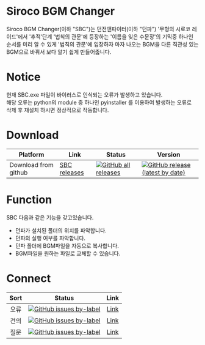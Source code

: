 # Siroco BGM Changer

Siroco BGM Changer(이하 "SBC")는 던전앤파이터(이하 "던파") '무형의 시로코 레이드'에서 '추적'단계 '법칙의 관문'에 등장하는 '이름을 잊은 수문장'의 기믹중 하나인 순서를 미리 알 수 있게 '법칙의 관문'에 입장하자 마자 나오는 BGM을 다른 직관성 있는 BGM으로 바꿔서 보다 알기 쉽게 만들어줍니다.

Notice
======
현재 SBC.exe 파일이 바이러스로 인식되는 오류가 발생하고 있습니다.   
해당 오류는 python의 module 중 하나인 pyinstaller 를 이용하여 발생하는 오류로   
삭제 후 재설치 하시면 정상적으로 작동합니다.

Download
======
 Platform | Link | Status | Version
---|---|---|---
Download from github | [SBC releases](https://github.com/c-closed/SBC/releases) | [![GitHub all releases](https://img.shields.io/github/downloads/c-closed/SBC/total?color=brightgreen&logo=github&style=flat-square)](https://github.com/c-closed/SBC/releases) |[![GitHub release (latest by date)](https://img.shields.io/github/v/release/c-closed/SBC?logo=github&style=social)](https://github.com/c-closed/SBC/releases)

Function
===
SBC 다음과 같은 기능을 갖고있습니다.
+ 던파가 설치된 폴더의 위치를 파악합니다.
+ 던파의 실행 여부를 파악합니다.
+ 던파 폴더에 BGM파일을 자동으로 복사합니다.
+ BGM파일을 원하는 파일로 교체할 수 있습니다.

Connect
===
Sort | Status | Link
:---:|:---:|:---:
오류 | [![GitHub issues by-label](https://img.shields.io/github/issues/c-closed/SBC/Error?color=brightgreen&logo=Github&style=flat-square)](https://github.com/c-closed/SBC/labels/Error)|[Link](https://github.com/c-closed/SBC/labels/Error)
건의 | [![GitHub issues by-label](https://img.shields.io/github/issues/c-closed/SBC/Suggestion?color=brightgreen&logo=Github&style=flat-square)](https://github.com/c-closed/SBC/labels/Suggestion)|[Link](https://github.com/c-closed/SBC/labels/Suggestion)
질문 | [![GitHub issues by-label](https://img.shields.io/github/issues/c-closed/SBC/Question?color=brightgreen&logo=Github&style=flat-square)](https://github.com/c-closed/SBC/labels/Question)|[Link](https://github.com/c-closed/SBC/labels/Question)
